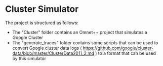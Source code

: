 # Cluster Simulator

The project is structured as follows:
- The "Cluster" folder contains an Omnet++ project that simulates a Google Cluster
- The "generate_traces" folder contains some scripts that can be used to convert Google cluster data logs ( https://github.com/google/cluster-data/blob/master/ClusterData2011_2.md ) to a format that can be used by this simulator
